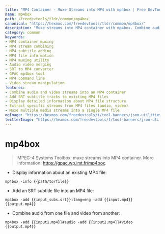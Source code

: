```yaml
---
title: "MP4 Container - Muxe Streams into MP4 with mp4box | Free DevTools"
name: mp4box
path: /freedevtools/tldr/common/mp4box
canonical: "https://hexmos.com/freedevtools/tldr/common/mp4box/"
description: "Muxe streams into MP4 container with mp4box. Combine audio and video, add subtitles, and display file information. Free online tool, no registration required."
category: common
keywords:
- MP4 container muxing
- MP4 stream combining
- MP4 subtitle adding
- MP4 file information
- MP4 muxing utility
- Audio video merging
- SRT to MP4 converter
- GPAC mp4box tool
- MP4 command line
- Video stream manipulation
features:
- Combine audio and video streams into an MP4 container
- Add SRT subtitle tracks to existing MP4 files
- Display detailed information about MP4 file structure
- Extract specific streams from MP4 files (audio, video)
- Muxe multiple media streams into a single MP4 file
ogImage: "https://hexmos.com/freedevtools/t/tool-banners/json-utilities-banner.png"
twitterImage: "https://hexmos.com/freedevtools/t/tool-banners/json-utilities-banner.png"
---
```


# mp4box

> MPEG-4 Systems Toolbox: muxe streams into MP4 container.
> More information: <https://gpac.wp.imt.fr/mp4box>.

- Display information about an existing MP4 file:

`mp4box -info {{path/to/file}}`

- Add an SRT subtitle file into an MP4 file:

`mp4box -add {{input_subs.srt}}:lang=eng -add {{input.mp4}} {{output.mp4}}`

- Combine audio from one file and video from another:

`mp4box -add {{input1.mp4}}#audio -add {{input2.mp4}}#video {{output.mp4}}`
